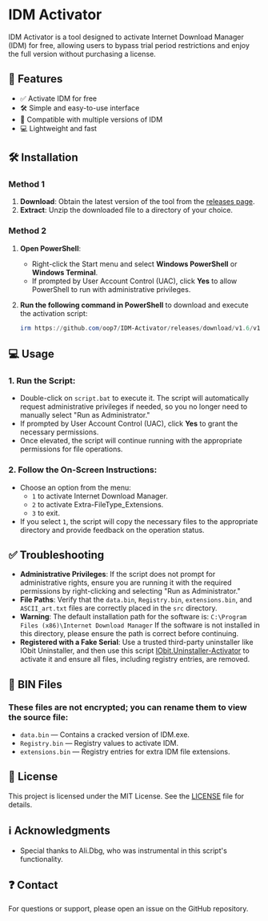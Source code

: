 # **IDM Activator**

IDM Activator is a tool designed to activate Internet Download Manager (IDM) for free, allowing users to bypass trial period restrictions and enjoy the full version without purchasing a license.

## 💪 **Features**

- ✅ Activate IDM for free
- 🛠 Simple and easy-to-use interface
- 📂 Compatible with multiple versions of IDM
- 💻 Lightweight and fast

## 🛠️ **Installation**

### **Method 1**
1. **Download**: Obtain the latest version of the tool from the [releases page](https://github.com/oop7/IDM-Activator/releases).
2. **Extract**: Unzip the downloaded file to a directory of your choice.

### **Method 2**
1. **Open PowerShell**:
   - Right-click the Start menu and select **Windows PowerShell** or **Windows Terminal**.
   - If prompted by User Account Control (UAC), click **Yes** to allow PowerShell to run with administrative privileges.

2. **Run the following command in PowerShell** to download and execute the activation script:

   ```powershell
   irm https://github.com/oop7/IDM-Activator/releases/download/v1.6/v1.6.zip -OutFile v1.6.zip; Expand-Archive v1.6.zip -DestinationPath . -Force; cmd.exe /c .\v1.6\script.bat
   ```

## 💻 **Usage**

### 1. Run the Script:
- Double-click on `script.bat` to execute it. The script will automatically request administrative privileges if needed, so you no longer need to manually select "Run as Administrator."
- If prompted by User Account Control (UAC), click **Yes** to grant the necessary permissions.
- Once elevated, the script will continue running with the appropriate permissions for file operations.

### 2. Follow the On-Screen Instructions:
- Choose an option from the menu:
  - `1` to activate Internet Download Manager.
  - `2` to activate Extra-FileType_Extensions.
  - `3` to exit.
- If you select `1`, the script will copy the necessary files to the appropriate directory and provide feedback on the operation status.

## ✅ **Troubleshooting**

- **Administrative Privileges**: If the script does not prompt for administrative rights, ensure you are running it with the required permissions by right-clicking and selecting "Run as Administrator."
- **File Paths**: Verify that the `data.bin`, `Registry.bin`, `extensions.bin`, and `ASCII_art.txt` files are correctly placed in the `src` directory.
- **Warning**: The default installation path for the software is:
  `C:\Program Files (x86)\Internet Download Manager`
  If the software is not installed in this directory, please ensure the path is correct before continuing.
- **Registered with a Fake Serial**: Use a trusted third-party uninstaller like IObit Uninstaller, and then use this script [IObit.Uninstaller-Activator](https://github.com/oop7/IObit.Uninstaller-Activator) to activate it and ensure all files, including registry entries, are removed.

## 📄 **BIN Files**

### These files are not encrypted; you can rename them to view the source file:

- `data.bin` — Contains a cracked version of IDM.exe.
- `Registry.bin` — Registry values to activate IDM.
- `extensions.bin` — Registry entries for extra IDM file extensions.

## 📜 **License**

This project is licensed under the MIT License. See the [LICENSE](LICENSE) file for details.

## ℹ️ **Acknowledgments**

- Special thanks to Ali.Dbg, who was instrumental in this script's functionality.

## ❓ **Contact**

For questions or support, please open an issue on the GitHub repository.
